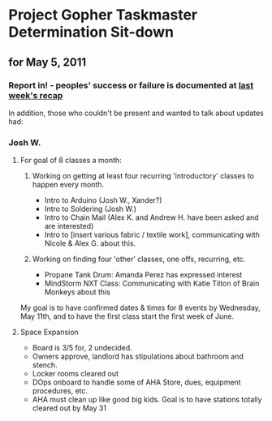 Project Gopher Taskmaster Determination Sit-down
================================================
for May 5, 2011
---------------

### Report in! - peoples' success or failure is documented at [last week's recap](https://github.com/sleepynate/Project-Gopher-Taskmaster-Determination/blob/master/2011-4-28/meeting.md)

In addition, those who couldn't be present and wanted to talk about updates had:

### Josh W.
1. For goal of 8 classes a month:
    1. Working on getting at least four recurring 'introductory' classes to happen every month.

         + Intro to Arduino (Josh W., Xander?)
         + Intro to Soldering (Josh W.)
         + Intro to Chain Mail (Alex K. and Andrew H. have been asked and are interested)
         + Intro to [insert various fabric / textile work], communicating with Nicole & Alex G. about this.
    1. Working on finding four 'other' classes, one offs, recurring, etc.
		+ Propane Tank Drum: Amanda Perez has expressed interest
		+ MindStorm NXT Class: Communicating with Katie Tilton of Brain Monkeys about this

    My goal is to have confirmed dates & times for 8 events by Wednesday, May 11th, and to have the first class start the first week of June.

2. Space Expansion
    + Board is 3/5 for, 2 undecided.
    + Owners approve, landlord has stipulations about bathroom and stench.
    + Locker rooms cleared out
    + DOps onboard to handle some of AHA Store, dues, equipment procedures, etc.
    + AHA must clean up like good big kids.
	Goal is to have stations totally cleared out by May 31

